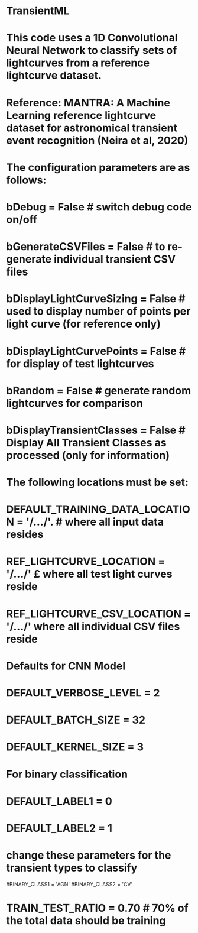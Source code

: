# TransientML

# This code uses a 1D Convolutional Neural Network to classify sets of lightcurves from a reference lightcurve dataset.
# Reference: MANTRA: A Machine Learning reference lightcurve dataset for astronomical transient event recognition (Neira et al, 2020)

# The configuration parameters are as follows:

# bDebug = False     #  switch debug code on/off
# bGenerateCSVFiles = False # to re-generate individual transient CSV files
# bDisplayLightCurveSizing = False # used to display number of points per light curve (for reference only)
# bDisplayLightCurvePoints = False # for display of test lightcurves
# bRandom = False # generate random lightcurves for comparison
# bDisplayTransientClasses = False # Display All Transient Classes as processed (only for information)

# The following locations must be set:

# DEFAULT_TRAINING_DATA_LOCATION = '/.../'. # where all input data resides 

# REF_LIGHTCURVE_LOCATION = '/.../' £ where all test light curves reside

# REF_LIGHTCURVE_CSV_LOCATION = '/.../' where all individual CSV files reside 


# Defaults for CNN Model

# DEFAULT_VERBOSE_LEVEL = 2
# DEFAULT_BATCH_SIZE = 32
# DEFAULT_KERNEL_SIZE = 3

# For binary classification 
# DEFAULT_LABEL1 = 0
# DEFAULT_LABEL2 = 1

# change these parameters for the transient types to classify

#BINARY_CLASS1 = 'AGN'
#BINARY_CLASS2 = 'CV'


# TRAIN_TEST_RATIO = 0.70  # 70% of the total data should be training
